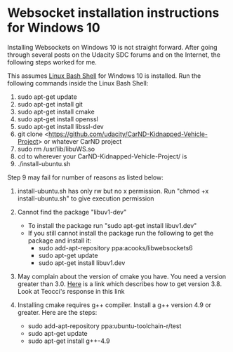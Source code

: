 # Websocket installation instructions for Windows 10

Installing Websockets on Windows 10 is not straight forward. After going through several posts on the Udacity SDC forums and on the Internet, the following steps worked for me.

This assumes [Linux Bash Shell](https://www.howtogeek.com/249966/how-to-install-and-use-the-linux-bash-shell-on-windows-10/) for Windows 10 is installed. Run the following commands inside the Linux Bash Shell:
1. sudo apt-get update
2. sudo apt-get install git
3. sudo apt-get install cmake
4. sudo apt-get install openssl
5. sudo apt-get install libssl-dev
6. git clone <<https://github.com/udacity/CarND-Kidnapped-Vehicle-Project>> or whatever CarND project
7. sudo rm /usr/lib/libuWS.so 
8. cd to wherever your CarND-Kidnapped-Vehicle-Project/ is
9. ./install-ubuntu.sh

Step 9 may fail for number of reasons as listed below:

1. install-ubuntu.sh has only rw but no x permission. Run "chmod +x install-ubuntu.sh" to give execution permission  
2. Cannot find the package "libuv1-dev"
	* To install the package run "sudo apt-get install libuv1.dev"
	* If you still cannot install the package run the following to get the package and install it:  
		* sudo add-apt-repository ppa:acooks/libwebsockets6  
		* sudo apt-get update  
		* sudo apt-get install libuv1.dev  
		
3. May complain about the version of cmake you have. You need a version greater than 3.0. [Here](https://askubuntu.com/questions/355565/how-to-install-latest-cmake-version-in-linux-ubuntu-from-command-line) is a link which describes how to get version 3.8. Look at Teocci's response in this link  
4. Installing cmake requires g++ compiler. Install a g++ version 4.9 or greater. Here are the steps:  
	* sudo add-apt-repository ppa:ubuntu-toolchain-r/test  
	* sudo apt-get update  
	* sudo apt-get install g++-4.9  
